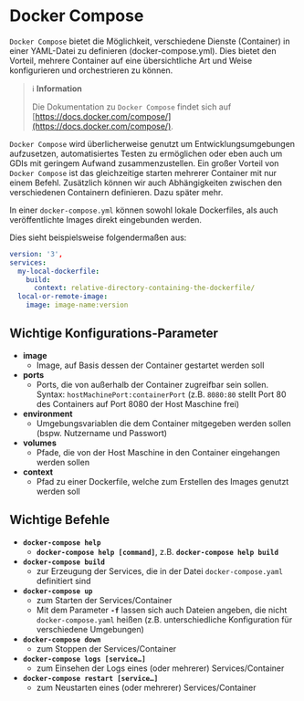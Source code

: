 # Docker Compose

`Docker Compose` bietet die Möglichkeit, verschiedene Dienste (Container) in einer YAML-Datei zu definieren (docker-compose.yml).
Dies bietet den Vorteil, mehrere Container auf eine übersichtliche Art und Weise konfigurieren und orchestrieren zu können.

> ℹ️ **Information**
>
> Die Dokumentation zu `Docker Compose` findet sich auf [https://docs.docker.com/compose/](https://docs.docker.com/compose/).

`Docker Compose` wird überlicherweise genutzt um Entwicklungsumgebungen aufzusetzen, automatisiertes Testen zu ermöglichen
oder eben auch um GDIs mit geringem Aufwand zusammenzustellen. Ein großer Vorteil von `Docker Compose` ist das gleichzeitige
starten mehrerer Container mit nur einem Befehl. Zusätzlich können wir auch Abhängigkeiten zwischen den verschiedenen Containern
definieren. Dazu später mehr.

In einer `docker-compose.yml` können sowohl lokale Dockerfiles, als auch veröffentlichte Images direkt eingebunden werden.

Dies sieht beispielsweise folgendermaßen aus:

```yaml
version: '3',
services:
  my-local-dockerfile:
    build:
      context: relative-directory-containing-the-dockerfile/
  local-or-remote-image:
    image: image-name:version
```

## Wichtige Konfigurations-Parameter

* **image**
  * Image, auf Basis dessen der Container gestartet werden soll
* **ports**
  * Ports, die von außerhalb der Container zugreifbar sein sollen. Syntax: `hostMachinePort:containerPort`
(z.B. `8080:80` stellt Port 80 des Containers auf Port 8080 der Host Maschine frei)
* **environment**
  * Umgebungsvariablen die dem Container mitgegeben werden sollen (bspw. Nutzername und Passwort)
* **volumes**
  * Pfade, die von der Host Maschine in den Container eingehangen werden sollen
* **context**
  * Pfad zu einer Dockerfile, welche zum Erstellen des Images genutzt werden soll

## Wichtige Befehle

* **`docker-compose help`**
  * **`docker-compose help [command]`**, z.B. **`docker-compose help build`**
* **`docker-compose build`**
  * zur Erzeugung der Services, die in der Datei `docker-compose.yaml` definitiert sind
* **`docker-compose up`**
  * zum Starten der Services/Container
  * Mit dem Parameter **`-f`** lassen sich auch Dateien angeben, die nicht `docker-compose.yaml` heißen (z.B. unterschiedliche Konfiguration    für verschiedene Umgebungen)
* **`docker-compose down`**
  * zum Stoppen der Services/Container
* **`docker-compose logs [service…]`**
  * zum Einsehen der Logs eines (oder mehrerer) Services/Container
* **`docker-compose restart [service…]`**
  * zum Neustarten eines (oder mehrerer) Services/Container
